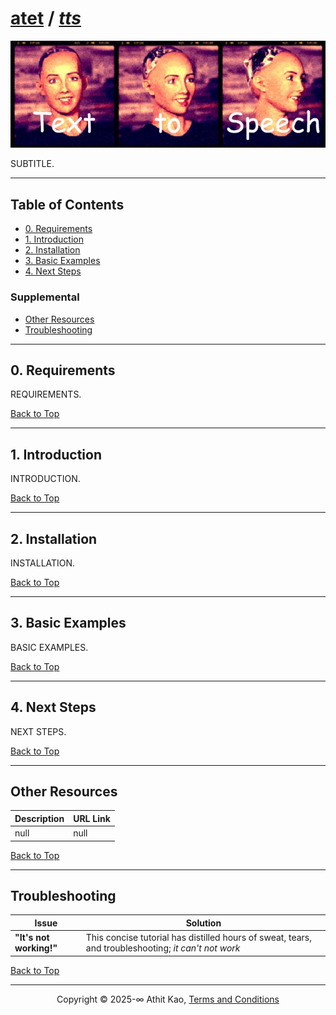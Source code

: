 # [atet](https://github.com/atet) / [**_tts_**](https://github.com/atet/tts/blob/main/README.md#atet--tts)

[![.img/logo_tts.jpg](.img/logo_tts.jpg)](#nolink)

SUBTITLE.

----------------------------------------------------------------------------

## Table of Contents

* [0. Requirements](#0-requirements)
* [1. Introduction](#1-introduction)
* [2. Installation](#2-installation)
* [3. Basic Examples](#3-basic-examples)
* [4. Next Steps](#4-next-steps)

### Supplemental

* [Other Resources](#other-resources)
* [Troubleshooting](#troubleshooting)

----------------------------------------------------------------------------

## 0. Requirements

REQUIREMENTS.

[Back to Top](#table-of-contents)

----------------------------------------------------------------------------

## 1. Introduction

INTRODUCTION.

[Back to Top](#table-of-contents)

----------------------------------------------------------------------------

## 2. Installation

INSTALLATION.

[Back to Top](#table-of-contents)

----------------------------------------------------------------------------

## 3. Basic Examples

BASIC EXAMPLES.

[Back to Top](#table-of-contents)

----------------------------------------------------------------------------

## 4. Next Steps

NEXT STEPS.

[Back to Top](#table-of-contents)

----------------------------------------------------------------------------

## Other Resources

**Description** | **URL Link**
--- | ---
null | null

[Back to Top](#table-of-contents)

----------------------------------------------------------------------------

## Troubleshooting

Issue | Solution
--- | ---
**"It's not working!"** | This concise tutorial has distilled hours of sweat, tears, and troubleshooting; _it can't not work_

[Back to Top](#table-of-contents)

----------------------------------------------------------------------------

<p align="center">Copyright © 2025-∞ Athit Kao, <a href="http://www.athitkao.com/tos.html" target="_blank">Terms and Conditions</a></p>